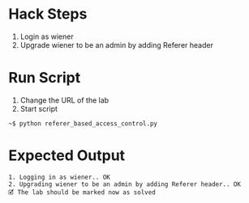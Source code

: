 # Hack Steps

1. Login as wiener
2. Upgrade wiener to be an admin by adding Referer header

# Run Script

1. Change the URL of the lab
2. Start script

```
~$ python referer_based_access_control.py
```

# Expected Output

```
1. Logging in as wiener.. OK
2. Upgrading wiener to be an admin by adding Referer header.. OK
🗹 The lab should be marked now as solved
```
